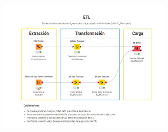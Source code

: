 
![DataWareHouse](https://raw.githubusercontent.com/Lady-Lopez-2025/Conectividad_Instituciones_Educativas_Boyaca/main/DataWareHouse/Dim_Municipios/dim_municipios.jpeg)
